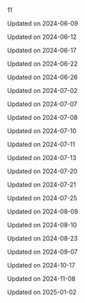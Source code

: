 11


Updated on 2024-06-09

Updated on 2024-06-12

Updated on 2024-06-17

Updated on 2024-06-22

Updated on 2024-06-26

Updated on 2024-07-02

Updated on 2024-07-07

Updated on 2024-07-08

Updated on 2024-07-10

Updated on 2024-07-11

Updated on 2024-07-13

Updated on 2024-07-20

Updated on 2024-07-21

Updated on 2024-07-25

Updated on 2024-08-09

Updated on 2024-08-10

Updated on 2024-08-23

Updated on 2024-09-07

Updated on 2024-10-17

Updated on 2024-11-08

Updated on 2025-01-02